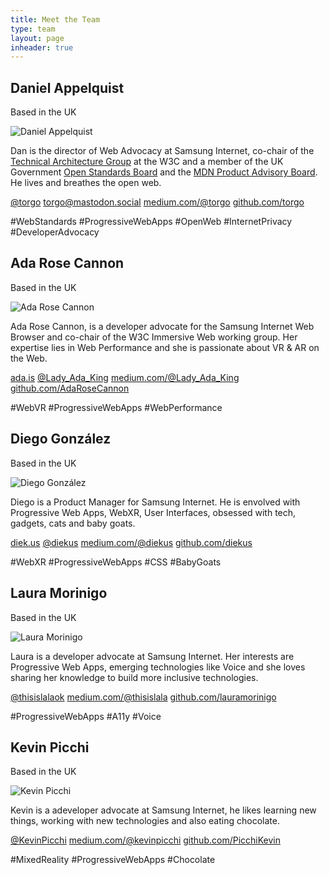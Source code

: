 ```yaml
---
title: Meet the Team
type: team
layout: page
inheader: true
---
```


<div class="profiles">
  <div class="profile oui-bubble">
    <h2>Daniel Appelquist</h2>
    <p class="location">Based in the UK</p> 
    <img class="profile-img" src="dan.jpg" alt="Daniel Appelquist"/>
    <p>Dan is the director of Web Advocacy at Samsung Internet, co-chair of the <a href="https://w3.org/tag">Technical Architecture Group</a> at the W3C and a member of the UK Government <a href="https://www.gov.uk/government/groups/open-standards-board">Open Standards Board</a> and the <a href="https://developer.mozilla.org/en-US/docs/MDN/MDN_Product_Advisory_Board">MDN Product Advisory Board</a>. He lives and breathes the open web.</p>
    <p class="profile-links"><a class="twitter" href="https://twitter.com/torgo">@torgo</a> <a class="mastodon" href="https://mastodon.social/@torgo">torgo@mastodon.social</a> <a class="medium" href="https://medium.com/@torgo">medium.com/@torgo</a> <a class="github" href="https://github.com/torgo">github.com/torgo</a></p> 
    <p class="tags"><span>#WebStandards</span> <span>#ProgressiveWebApps</span> <span>#OpenWeb</span> <span>#InternetPrivacy</span> <span>#DeveloperAdvocacy</span></p>
  </div> 

  <div class="profile oui-bubble">
    <h2>Ada Rose Cannon</h2>
    <p class="location">Based in the UK</p>
    <img class="profile-img" src="ada.jpg" alt="Ada Rose Cannon"/>
    <p>Ada Rose Cannon, is a developer advocate for the Samsung Internet Web Browser and co-chair of the W3C Immersive Web working group. Her expertise lies in Web Performance and she is passionate about VR & AR on the Web.</p>
    <p class="profile-links"><a class="home" href="https://ada.is/">ada.is</a> <a class="twitter" href="https://twitter.com/Lady_Ada_King">@Lady_Ada_King</a> <a class="medium" href="https://medium.com/@Lady_Ada_King">medium.com/@Lady_Ada_King</a> <a class="github" href="https://github.com/AdaRoseCannon">github.com/AdaRoseCannon</a></p>
    <p class="tags"><span>#WebVR</span> <span>#ProgressiveWebApps</span> <span>#WebPerformance</span></p>
  </div>

  <div class="profile oui-bubble">
    <h2>Diego González</h2>
    <p class="location">Based in the UK</p>
    <img class="profile-img" src="diego.jpg" alt="Diego González"/>
    <p>Diego is a Product Manager for Samsung Internet. He is envolved with Progressive Web Apps, WebXR, User Interfaces, obsessed with tech, gadgets, cats and baby goats.</p>
    <p class="profile-links"><a class="home" href="https://diek.us">diek.us</a> <a class="twitter" href="https://twitter.com/diekus">@diekus</a> <a class="medium" href="https://medium.com/@diekus">medium.com/@diekus</a> <a class="github" href="https://github.com/diekus">github.com/diekus</a></p>
    <p class="tags"><span>#WebXR</span> <span>#ProgressiveWebApps</span> <span>#CSS</span> <span>#BabyGoats</span></p>
  </div>
  <div class="profile oui-bubble">
    <h2>Laura Morinigo</h2>
    <p class="location">Based in the UK</p>
    <img class="profile-img" src="laura.jpg" alt="Laura Morinigo"/>
    <p>Laura is a developer advocate at Samsung Internet. Her interests are Progressive Web Apps, emerging technologies like Voice and she loves sharing her knowledge to build more inclusive technologies.</p>
    <p class="profile-links"><a class="twitter" href="https://twitter.com/thisislalaok">@thisislalaok</a> <a class="medium" href="https://medium.com/@thisislala">medium.com/@thisislala</a> <a class="github" href="https://github.com/lauramorinigo">github.com/lauramorinigo</a></p>
    <p class="tags"><span>#ProgressiveWebApps</span> <span>#A11y</span> <span>#Voice</span></p>
  </div>

  <div class="profile oui-bubble">
    <h2>Kevin Picchi</h2>
    <p class="location">Based in the UK</p>
    <img class="profile-img" src="kevin.jpg" alt="Kevin Picchi"/>
    <p>Kevin is a adeveloper advocate at Samsung Internet, he likes learning new things, working with new technologies and also eating chocolate.</p>
    <p class="profile-links"><a class="twitter" href="https://twitter.com/KevinPicchi">@KevinPicchi</a> <a class="medium" href="https://medium.com/@kevinpicchi">medium.com/@kevinpicchi</a> <a class="github" href="https://github.com/PicchiKevin">github.com/PicchiKevin</a></p>
    <p class="tags"><span>#MixedReality</span> <span>#ProgressiveWebApps</span> <span>#Chocolate</span></p>
  </div>

</div>
